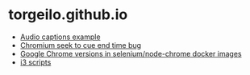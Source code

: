 # torgeilo.github.io

- [Audio captions example](https://torgeilo.github.io/playground/audio-captions/)
- [Chromium seek to cue end time bug](https://torgeilo.github.io/chromium-seek-to-cue-end-time-bug/)
- [Google Chrome versions in selenium/node-chrome docker images](https://torgeilo.github.io/selenium-node-chrome/)
- [i3 scripts](i3-scripts/)
